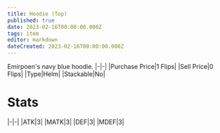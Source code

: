 ```yaml
---
title: Hoodie (Top)
published: true
date: 2023-02-16T00:00:00.000Z
tags: item
editor: markdown
dateCreated: 2023-02-16T00:00:00.000Z
---
```


Emirpoen's navy blue hoodie.
|-|-|
|Purchase Price|1 Flips|
|Sell Price|0 Flips|
|Type|Helm|
|Stackable|No|

# Stats
|-|-|
|ATK|3|
|MATK|3|
|DEF|3|
|MDEF|3|
